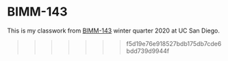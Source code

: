# BIMM-143


This is my classwork from [BIMM-143](https://bioboot.github.io/bimm143_W20/) winter quarter 2020 at UC San Diego.
>>>>>>> f5d19e76e918527bdb175db7cde6bdd739d9944f
